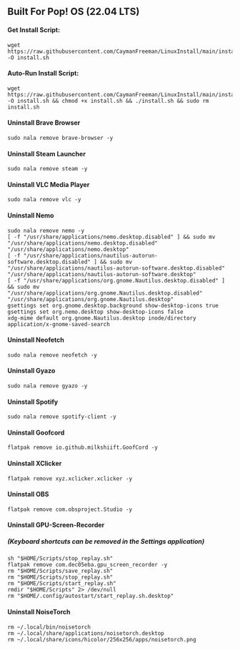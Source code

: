 ## Built For Pop! OS (22.04 LTS)

#### Get Install Script:
```
wget https://raw.githubusercontent.com/CaymanFreeman/LinuxInstall/main/install.sh -O install.sh
```

#### Auto-Run Install Script:
```
wget https://raw.githubusercontent.com/CaymanFreeman/LinuxInstall/main/install.sh -O install.sh && chmod +x install.sh && ./install.sh && sudo rm install.sh
```

#### Uninstall Brave Browser
```
sudo nala remove brave-browser -y
```

#### Uninstall Steam Launcher
```
sudo nala remove steam -y
```

#### Uninstall VLC Media Player
```
sudo nala remove vlc -y
```

#### Uninstall Nemo
```
sudo nala remove nemo -y
[ -f "/usr/share/applications/nemo.desktop.disabled" ] && sudo mv "/usr/share/applications/nemo.desktop.disabled" "/usr/share/applications/nemo.desktop"
[ -f "/usr/share/applications/nautilus-autorun-software.desktop.disabled" ] && sudo mv "/usr/share/applications/nautilus-autorun-software.desktop.disabled" "/usr/share/applications/nautilus-autorun-software.desktop"
[ -f "/usr/share/applications/org.gnome.Nautilus.desktop.disabled" ] && sudo mv "/usr/share/applications/org.gnome.Nautilus.desktop.disabled" "/usr/share/applications/org.gnome.Nautilus.desktop"
gsettings set org.gnome.desktop.background show-desktop-icons true
gsettings set org.nemo.desktop show-desktop-icons false
xdg-mime default org.gnome.Nautilus.desktop inode/directory application/x-gnome-saved-search
```

#### Uninstall Neofetch
```
sudo nala remove neofetch -y
```

#### Uninstall Gyazo
```
sudo nala remove gyazo -y
```

#### Uninstall Spotify
```
sudo nala remove spotify-client -y
```

#### Uninstall Goofcord
```
flatpak remove io.github.milkshiift.GoofCord -y
```

#### Uninstall XClicker
```
flatpak remove xyz.xclicker.xclicker -y
```

#### Uninstall OBS
```
flatpak remove com.obsproject.Studio -y
```

#### Uninstall GPU-Screen-Recorder
##### (Keyboard shortcuts can be removed in the Settings application)
```
sh "$HOME/Scripts/stop_replay.sh"
flatpak remove com.dec05eba.gpu_screen_recorder -y
rm "$HOME/Scripts/save_replay.sh"
rm "$HOME/Scripts/stop_replay.sh"
rm "$HOME/Scripts/start_replay.sh"
rmdir "$HOME/Scripts" 2> /dev/null
rm "$HOME/.config/autostart/start_replay.sh.desktop"
```

#### Uninstall NoiseTorch
```
rm ~/.local/bin/noisetorch
rm ~/.local/share/applications/noisetorch.desktop
rm ~/.local/share/icons/hicolor/256x256/apps/noisetorch.png 
```
